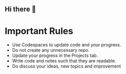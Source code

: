 ## Hi there 👋

<!--

**Here are some ideas to get you started:**

🙋‍♀️ A short introduction - what is your organization all about?
🌈 Contribution guidelines - how can the community get involved?
👩‍💻 Useful resources - where can the community find your docs? Is there anything else the community should know?
🍿 Fun facts - what does your team eat for breakfast?
🧙 Remember, you can do mighty things with the power of [Markdown](https://docs.github.com/github/writing-on-github/getting-started-with-writing-and-formatting-on-github/basic-writing-and-formatting-syntax)
-->
<h1>Important Rules</h1>
<ul>
  <li>Use Codespaces to update code and your progress.</li>
  <li>Do not create any unnecessary repo.</li>
  <li>Update your progress in the Projects tab.</li>
  <li>Write code and notes such that they are readable.</li>
  <li>Do discuss your ideas, new topics and improvement</li>
</ul>
